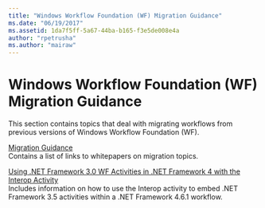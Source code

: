 ```yaml
---
title: "Windows Workflow Foundation (WF) Migration Guidance"
ms.date: "06/19/2017"
ms.assetid: 1da7f5ff-5a67-44ba-b165-f3e5de008e4a
author: "rpetrusha"
ms.author: "mairaw"
---
```

# Windows Workflow Foundation (WF) Migration Guidance

This section contains topics that deal with migrating workflows from previous versions of Windows Workflow Foundation (WF).

[Migration Guidance](~/docs/framework/windows-workflow-foundation/migration-guidance.md)   
Contains a list of links to whitepapers on migration topics.

[Using .NET Framework 3.0 WF Activities in .NET Framework 4 with the Interop Activity](~/docs/framework/windows-workflow-foundation/net-framework-3-0-wf-in-net-framework-4-interop.md)   
Includes information on how to use the Interop activity to embed .NET Framework 3.5 activities within a .NET Framework 4.6.1 workflow.
